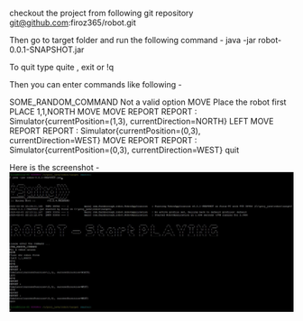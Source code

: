 checkout the project from following git repository
git@github.com:firoz365/robot.git

Then go to target folder and run the following command -
    java -jar robot-0.0.1-SNAPSHOT.jar

To quit type quite , exit or !q

Then you can enter commands like following  -

SOME_RANDOM_COMMAND
Not a valid option
MOVE
Place the robot first
PLACE 1,1,NORTH
MOVE
MOVE
REPORT
REPORT :
Simulator{currentPosition=(1,3), currentDirection=NORTH}
LEFT
MOVE
REPORT
REPORT :
Simulator{currentPosition=(0,3), currentDirection=WEST}
MOVE
REPORT
REPORT :
Simulator{currentPosition=(0,3), currentDirection=WEST}
quit

Here is the screenshot -
![Alt text](Capture.jpg)